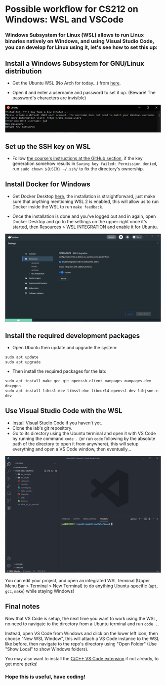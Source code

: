 # Possible workflow for CS212 on Windows: WSL and VSCode

### Windows Subsystem for Linux (WSL) allows to run Linux binaries natively on Windows, and using Visual Studio Code, you can develop for Linux using it, let's see how to set this up:

## Install a Windows Subsystem for GNU/Linux distribution
- Get the Ubuntu WSL (No Arch for today...) from [here](https://www.microsoft.com/en-us/p/ubuntu/9nblggh4msv6).

- Open it and enter a username and password to set it up. (Beware! The password's characters are invisible)

![](images/wslsetup.png)

## Set up the SSH key on WSL
- Follow [the course's instructions at the GitHub section](https://projprogsys-epfl.github.io/project/warmup/handout01/), if the key generation somehow results in `Saving key failed: Permission denied`, run `sudo chown ${USER} ~/.ssh/` to fix the directory's ownership.

## Install Docker for Windows
- Get Docker Desktop [here](https://docs.docker.com/get-docker/), the installation is straightforward, just make sure that anything mentioning WSL 2 is enabled, this will allow us to run Docker inside the WSL to run `make feedback`.

- Once the installation is done and you've logged out and in again, open Docker Desktop and go to the settings on the upper right once it's started, then Resources > WSL INTEGRATION and enable it for Ubuntu.

![](images/wsldocker.png)

## Install the required development packages

- Open Ubuntu then update and upgrade the system:
```console
sudo apt update
sudo apt upgrade
```

- Then install the required packages for the lab:

```console
sudo apt install make gcc git openssh-client manpages manpages-dev doxygen
sudo apt install libssl-dev libssl-doc libcurl4-openssl-dev libjson-c-dev
```

## Use Visual Studio Code with the WSL
- [Install](https://code.visualstudio.com/download) Visual Studio Code if you haven't yet.
- Clone the lab's git repository.
- Go to its directory using the Ubuntu terminal and open it with VS Code by running the command `code .` (or run `code` following by the absolute path of the directory to open it from anywhere), this will setup everything and open a VS Code window, then eventually...

![](images/wslvscode.png)

You can edit your project, and open an integrated WSL terminal (Upper Menu Bar > Terminal > New Terminal) to do anything Ubuntu-specific (`apt`, `gcc`, `make`) while staying Windows!

## Final notes 

Now that VS Code is setup, the next time you want to work using the WSL, no need to navigate to the directory from a Ubuntu terminal and run `code .`.

Instead, open VS Code from Windows and click on the lower left icon, then choose "New WSL Window", this will attach a VS Code instance to the WSL like before, then navigate to the repo's directory using "Open Folder" (Use "Show Local" to show Windows folders).

You may also want to install the [C/C++ VS Code extension](https://marketplace.visualstudio.com/items?itemName=ms-vscode.cpptools) if not already, to get more perks!

### Hope this is useful, have coding!